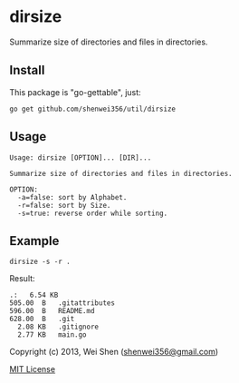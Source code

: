 dirsize
========

Summarize size of directories and files in directories.

Install
-------
This package is "go-gettable", just:

    go get github.com/shenwei356/util/dirsize

Usage
-----
    
    Usage: dirsize [OPTION]... [DIR]...

    Summarize size of directories and files in directories.

    OPTION:
      -a=false: sort by Alphabet.
      -r=false: sort by Size.
      -s=true: reverse order while sorting.

Example
-------
    
    dirsize -s -r .

Result:

    .:   6.54 KB
    505.00  B	.gitattributes
    596.00  B	README.md
    628.00  B	.git
      2.08 KB	.gitignore
      2.77 KB	main.go

Copyright (c) 2013, Wei Shen (shenwei356@gmail.com)

[MIT License](https://github.com/shenwei356/dirsize/blob/master/LICENSE)